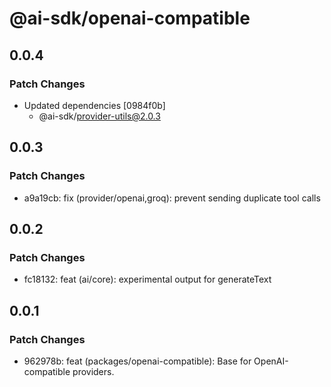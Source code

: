 # @ai-sdk/openai-compatible

## 0.0.4

### Patch Changes

- Updated dependencies [0984f0b]
  - @ai-sdk/provider-utils@2.0.3

## 0.0.3

### Patch Changes

- a9a19cb: fix (provider/openai,groq): prevent sending duplicate tool calls

## 0.0.2

### Patch Changes

- fc18132: feat (ai/core): experimental output for generateText

## 0.0.1

### Patch Changes

- 962978b: feat (packages/openai-compatible): Base for OpenAI-compatible providers.
